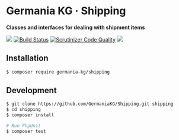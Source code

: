 # Germania KG · Shipping

**Classes and interfaces for dealing with shipment items**

![](https://img.shields.io/packagist/php-v/germania-kg/shipping.svg)
[![Build Status](https://travis-ci.org/GermaniaKG/Shipping.svg?branch=master)](https://travis-ci.org/GermaniaKG/Shipping)
[![Scrutinizer Code Quality](https://scrutinizer-ci.com/g/GermaniaKG/Shipping/badges/quality-score.png?b=master)](https://scrutinizer-ci.com/g/GermaniaKG/Shipping/?branch=master)
![](https://img.shields.io/scrutinizer/coverage/g/germaniakg/shipping.svg)


## Installation

```bash
$ composer require germania-kg/shipping
```




## Development

```bash
$ git clone https://github.com/GermaniaKG/Shipping.git shipping
$ cd shipping
$ composer install

# Run PhpUnit
$ composer test
```


